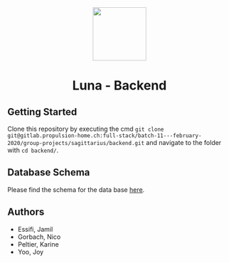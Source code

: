 <div align='center'>
<img height="120" src=".logo/logo.jpg" style="align:center">
<h1>Luna - Backend</h1>
</div>

## Getting Started

Clone this repository by executing the cmd
`git clone git@gitlab.propulsion-home.ch:full-stack/batch-11---february-2020/group-projects/sagittarius/backend.git` 
and navigate to the folder with `cd backend/`.

## Database Schema

Please find the schema for the data base [here](https://editor.ponyorm.com/user/PropulsionK/Week9/designer).

## Authors

- Essifi, Jamil
- Gorbach, Nico
- Peltier, Karine
- Yoo, Joy